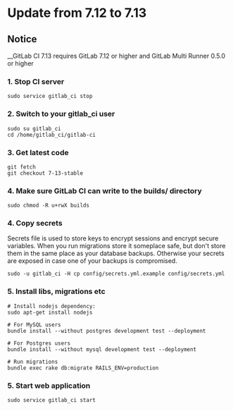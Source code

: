 # Update from 7.12 to 7.13

## Notice

__GitLab CI 7.13 requires GitLab 7.12 or higher and GitLab Multi Runner 0.5.0 or higher

### 1. Stop CI server

    sudo service gitlab_ci stop

### 2. Switch to your gitlab_ci user

```
sudo su gitlab_ci
cd /home/gitlab_ci/gitlab-ci
```

### 3. Get latest code

```
git fetch
git checkout 7-13-stable
```

### 4. Make sure GitLab CI can write to the builds/ directory

```
sudo chmod -R u+rwX builds
```

### 4. Copy secrets

Secrets file is used to store keys to encrypt sessions and encrypt secure variables. 
When you run migrations store it someplace safe,
but don't store them in the same place as your database backups.
Otherwise your secrets are exposed in case one of your backups is compromised.

```
sudo -u gitlab_ci -H cp config/secrets.yml.example config/secrets.yml
```

### 5. Install libs, migrations etc


```
# Install nodejs dependency:
sudo apt-get install nodejs

# For MySQL users
bundle install --without postgres development test --deployment

# For Postgres users
bundle install --without mysql development test --deployment

# Run migrations
bundle exec rake db:migrate RAILS_ENV=production
```


### 5. Start web application

    sudo service gitlab_ci start
